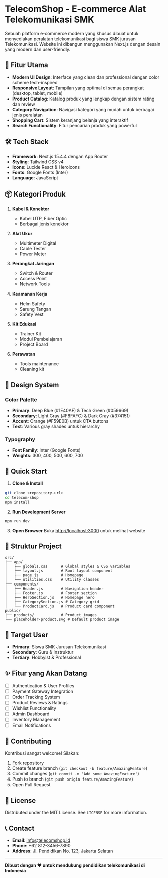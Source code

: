 # TelecomShop - E-commerce Alat Telekomunikasi SMK

Sebuah platform e-commerce modern yang khusus dibuat untuk menyediakan peralatan telekomunikasi bagi siswa SMK jurusan Telekomunikasi. Website ini dibangun menggunakan Next.js dengan desain yang modern dan user-friendly.

## 🚀 Fitur Utama

- **Modern UI Design**: Interface yang clean dan professional dengan color scheme tech-inspired
- **Responsive Layout**: Tampilan yang optimal di semua perangkat (desktop, tablet, mobile)
- **Product Catalog**: Katalog produk yang lengkap dengan sistem rating dan review
- **Category Navigation**: Navigasi kategori yang mudah untuk berbagai jenis peralatan
- **Shopping Cart**: Sistem keranjang belanja yang interaktif
- **Search Functionality**: Fitur pencarian produk yang powerful

## 🛠️ Tech Stack

- **Framework**: Next.js 15.4.4 dengan App Router
- **Styling**: Tailwind CSS v4
- **Icons**: Lucide React & Heroicons
- **Fonts**: Google Fonts (Inter)
- **Language**: JavaScript

## 📦 Kategori Produk

1. **Kabel & Konektor**
   - Kabel UTP, Fiber Optic
   - Berbagai jenis konektor

2. **Alat Ukur**
   - Multimeter Digital
   - Cable Tester
   - Power Meter

3. **Perangkat Jaringan**
   - Switch & Router
   - Access Point
   - Network Tools

4. **Keamanan Kerja**
   - Helm Safety
   - Sarung Tangan
   - Safety Vest

5. **Kit Edukasi**
   - Trainer Kit
   - Modul Pembelajaran
   - Project Board

6. **Perawatan**
   - Tools maintenance
   - Cleaning kit

## 🎨 Design System

### Color Palette
- **Primary**: Deep Blue (#1E40AF) & Tech Green (#059669)
- **Secondary**: Light Gray (#F8FAFC) & Dark Gray (#374151)
- **Accent**: Orange (#F59E0B) untuk CTA buttons
- **Text**: Various gray shades untuk hierarchy

### Typography
- **Font Family**: Inter (Google Fonts)
- **Weights**: 300, 400, 500, 600, 700

## 🚀 Quick Start

1. **Clone & Install**
```bash
git clone <repository-url>
cd telecom-shop
npm install
```

2. **Run Development Server**
```bash
npm run dev
```

3. **Open Browser**
Buka [http://localhost:3000](http://localhost:3000) untuk melihat website

## 📁 Struktur Project

```
src/
├── app/
│   ├── globals.css      # Global styles & CSS variables
│   ├── layout.js        # Root layout component
│   ├── page.js          # Homepage
│   └── utilities.css    # Utility classes
├── components/
│   ├── Header.js        # Navigation header
│   ├── Footer.js        # Footer section
│   ├── HeroSection.js   # Homepage hero
│   ├── CategorySection.js # Category grid
│   └── ProductCard.js   # Product card component
public/
├── products/            # Product images
└── placeholder-product.svg # Default product image
```

## 🎯 Target User

- **Primary**: Siswa SMK Jurusan Telekomunikasi
- **Secondary**: Guru & Instruktur
- **Tertiary**: Hobbyist & Professional

## ✨ Fitur yang Akan Datang

- [ ] Authentication & User Profiles
- [ ] Payment Gateway Integration
- [ ] Order Tracking System
- [ ] Product Reviews & Ratings
- [ ] Wishlist Functionality
- [ ] Admin Dashboard
- [ ] Inventory Management
- [ ] Email Notifications

## 🤝 Contributing

Kontribusi sangat welcome! Silakan:

1. Fork repository
2. Create feature branch (`git checkout -b feature/AmazingFeature`)
3. Commit changes (`git commit -m 'Add some AmazingFeature'`)
4. Push to branch (`git push origin feature/AmazingFeature`)
5. Open Pull Request

## 📄 License

Distributed under the MIT License. See `LICENSE` for more information.

## 📞 Contact

- **Email**: info@telecomshop.id
- **Phone**: +62 812-3456-7890
- **Address**: Jl. Pendidikan No. 123, Jakarta Selatan

---

**Dibuat dengan ❤️ untuk mendukung pendidikan telekomunikasi di Indonesia**
